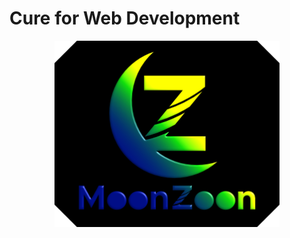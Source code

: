 # Cure for Web Development

<p align="center">
  <img src="images/MoonZoon.png" width="360" title="MoonZoon logo">
</p>
